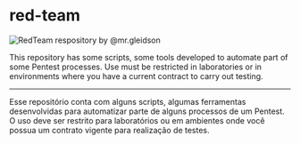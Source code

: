 # red-team

![RedTeam respository by @mr.gleidson](https://github.com/Mr-Gleidson/red-team/assets/71082395/2f58ea8d-d8ff-4fec-90fb-c9d53b431493)


This repository has some scripts, some tools developed to automate part of some Pentest processes. Use must be restricted in laboratories or in environments where you have a current contract to carry out testing.
__________________________________________________________________________________________________________________________________________
Esse repositório conta com alguns scripts, algumas ferramentas desenvolvidas para automatizar parte de alguns processos de um Pentest. O uso deve ser restrito para laboratórios ou em ambientes onde você possua um contrato vigente para realização de testes.
